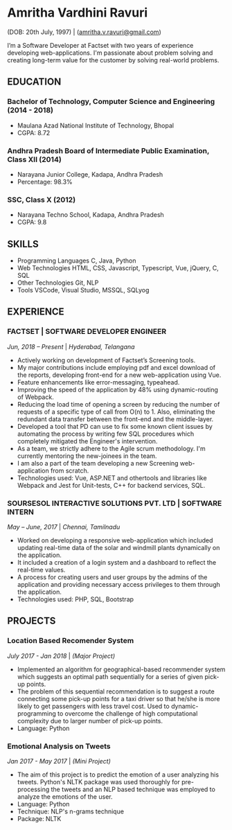 # Amritha Vardhini Ravuri
(DOB: 20th July, 1997) | (amritha.v.ravuri@gmail.com)

I’m a Software Developer at Factset with two years of experience developing web-applications. I'm passionate about problem solving and creating long-term value for the customer by solving real-world problems. 

## EDUCATION

### Bachelor of Technology, Computer Science and Engineering (2014 - 2018)
 - Maulana Azad National Institute of Technology, Bhopal
 - CGPA: 8.72

### Andhra Pradesh Board of Intermediate Public Examination, Class XII (2014)
 - Narayana Junior College, Kadapa, Andhra Pradesh
 - Percentage: 98.3%

### SSC, Class X (2012)
 - Narayana Techno School, Kadapa, Andhra Pradesh
 - CGPA: 9.8
 
## SKILLS

 - Programming Languages      C, Java, Python
 - Web Technologies           HTML, CSS, Javascript, Typescript, Vue, jQuery, C, SQL
 - Other Technologies         Git, NLP
 - Tools                      VSCode, Visual Studio, MSSQL, SQLyog
 
## EXPERIENCE
### FACTSET | SOFTWARE DEVELOPER ENGINEER 
*Jun, 2018 – Present* | *Hyderabad, Telangana*
- Actively working on development of Factset’s Screening tools.
- My major contributions include employing pdf and excel download of the reports, developing front-end for a new web-application using Vue.
- Feature enhancements like error-messaging, typeahead. 
- Improving the speed of the application by 48% using dynamic-routing of Webpack.
- Reducing the load time of opening a screen by reducing the number of requests of a specific type of call from O(n) to 1. Also, eliminating the redundant data transfer between the front-end and the middle-layer.
- Developed a tool that PD can use to fix some known client issues by automating the process by writing few SQL procedures which completely mitigated the Engineer's intervention. 
- As a team, we strictly adhere to the Agile scrum methodology. I'm currently mentoring the new-joinees in the team.
- I am also a part of the team developing a new Screening web-application from scratch.
- Technologies used: Vue, ASP.NET and othertools and libraries like Webpack and Jest for Unit-tests, C++ for backend services, SQL.

### SOURSESOL INTERACTIVE SOLUTIONS PVT. LTD | SOFTWARE INTERN
*May – June, 2017* | *Chennai, Tamilnadu*
- Worked on developing a responsive web-application which included updating real-time data of the solar and windmill plants dynamically on the application.
- It included a creation of a login system and a dashboard to reflect the real-time values. 
- A process for creating users and user groups by the admins of the application and providing necessary access privileges to them through the application.
- Technologies used: PHP, SQL, Bootstrap


## PROJECTS

### Location Based Recomender System 
*July 2017 - Jan 2018* | *(Major Project)*
- Implemented an algorithm for geographical-based recommender system which suggests an optimal path sequentially for a series of given pick-up points. 
- The problem of this sequential recommendation is to suggest a route connecting some pick-up points for a taxi driver so that he/she is more likely to get passengers with less travel cost. Used to dynamic-programming to overcome the challenge of high computational complexity due to larger number of pick-up points.
- Language: Python


### Emotional Analysis on Tweets 
*Jan 2017 - May 2017* | *(Mini Project)*
- The aim of this project is to predict the emotion of a user analyzing his tweets. Python's NLTK package was used thoroughly for pre-processing the tweets and an NLP based technique was employed to analyze the emotions of the user.
- Language: Python
- Technique: NLP's n-grams technique
- Package: NLTK

